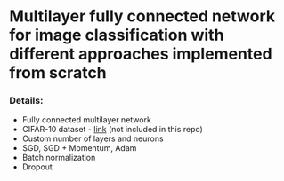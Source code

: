 # Multilayer fully connected network for image classification with different approaches implemented from scratch

### Details:
  - Fully connected multilayer network
  - CIFAR-10 dataset - [link](https://www.cs.toronto.edu/~kriz/cifar.html) (not included in this repo)
  - Custom number of layers and neurons
  - SGD, SGD + Momentum, Adam 
  - Batch normalization 
  - Dropout

